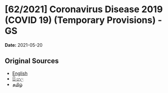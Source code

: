 # [62/2021] Coronavirus Disease 2019 (COVID 19) (Temporary Provisions) - GS

**Date:** 2021-05-20

## Original Sources

- [English](https://documents.gov.lk/view/bills/2021/5/62-2021_E.pdf)
- [සිංහල](https://documents.gov.lk/view/bills/2021/5/62-2021_S.pdf)
- [தமிழ்](https://documents.gov.lk/view/bills/2021/5/62-2021_T.pdf)
